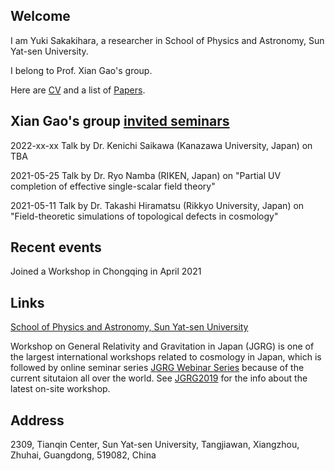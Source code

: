 

## Welcome

I am Yuki Sakakihara, a researcher in School of Physics and Astronomy, Sun Yat-sen University. 

I belong to Prof. Xian Gao's group.

Here are [CV](https://yuki-sakakihara.github.io/cv) and a list of [Papers](https://yuki-sakakihara.github.io/papers).

## Xian Gao's group [invited seminars](https://yuki-sakakihara.github.io/invited_seminars)

2022-xx-xx Talk by Dr. Kenichi Saikawa (Kanazawa University, Japan) on TBA

2021-05-25 Talk by Dr. Ryo Namba (RIKEN, Japan) on "Partial UV completion of effective single-scalar field theory"

2021-05-11 Talk by Dr. Takashi Hiramatsu (Rikkyo University, Japan) on "Field-theoretic simulations of topological defects in cosmology"

## Recent events

Joined a Workshop in Chongqing in April 2021

## Links

[School of Physics and Astronomy, Sun Yat-sen University](http://spa.sysu.edu.cn/en)

Workshop on General Relativity and Gravitation in Japan (JGRG) is one of the largest international workshops related to cosmology in Japan, 
which is followed by online seminar series
[JGRG Webinar Series](https://sites.google.com/view/online-jgrg/webinar-series) because of the current situtaion all over the world.
See [JGRG2019](http://www.research.kobe-u.ac.jp/fsci-pacos/jgrg29/test.html) for the info about the latest on-site workshop. 

## Address

2309, Tianqin Center, Sun Yat-sen University, Tangjiawan, Xiangzhou, Zhuhai, Guangdong, 519082, China

<!--The followings are just notes for me.
You can use the [editor on GitHub](https://github.com/yuki-sakakihara/yuki-sakakihara.github.io/edit/main/index.md) to maintain and preview the content for your website in Markdown files.
Whenever you commit to this repository, GitHub Pages will run [Jekyll](https://jekyllrb.com/) to rebuild the pages in your site, from the content in your Markdown files.
Markdown is a lightweight and easy-to-use syntax for styling your writing. It includes conventions for
**Bold** and _Italic_ and `Code` text
[Link](url) and ![Image](src)
For more details see [GitHub Flavored Markdown](https://guides.github.com/features/mastering-markdown/).-->


